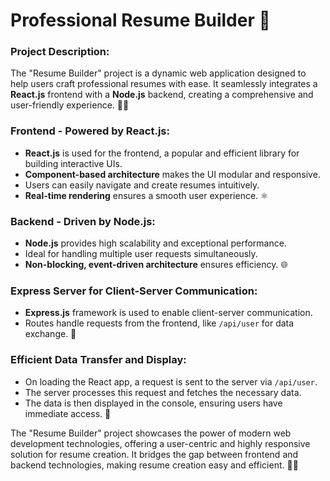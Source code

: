 # Professional Resume Builder 🚀

### Project Description: 

The "Resume Builder" project is a dynamic web application designed to help users craft professional resumes with ease. It seamlessly integrates a **React.js** frontend with a **Node.js** backend, creating a comprehensive and user-friendly experience. 📝✨

### **Frontend - Powered by React.js:**

- **React.js** is used for the frontend, a popular and efficient library for building interactive UIs.
- **Component-based architecture** makes the UI modular and responsive.
- Users can easily navigate and create resumes intuitively.
- **Real-time rendering** ensures a smooth user experience. ⚛️

### **Backend - Driven by Node.js:**

- **Node.js** provides high scalability and exceptional performance.
- Ideal for handling multiple user requests simultaneously.
- **Non-blocking, event-driven architecture** ensures efficiency. 🌐

### **Express Server for Client-Server Communication:**

- **Express.js** framework is used to enable client-server communication.
- Routes handle requests from the frontend, like `/api/user` for data exchange. 🚦

### **Efficient Data Transfer and Display:**

- On loading the React app, a request is sent to the server via `/api/user`.
- The server processes this request and fetches the necessary data.
- The data is then displayed in the console, ensuring users have immediate access. 🔄

The "Resume Builder" project showcases the power of modern web development technologies, offering a user-centric and highly responsive solution for resume creation. It bridges the gap between frontend and backend technologies, making resume creation easy and efficient. 💼✨
